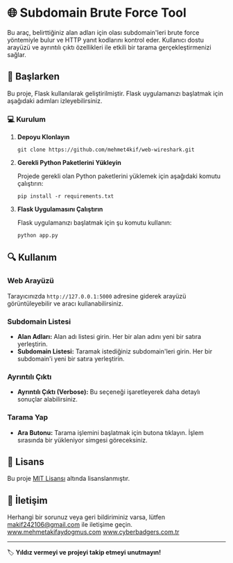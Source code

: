 
🌐 Subdomain Brute Force Tool
=============================

Bu araç, belirttiğiniz alan adları için olası subdomain'leri brute force yöntemiyle bulur ve HTTP yanıt kodlarını kontrol eder. Kullanıcı dostu arayüzü ve ayrıntılı çıktı özellikleri ile etkili bir tarama gerçekleştirmenizi sağlar.

🚀 Başlarken
------------

Bu proje, Flask kullanılarak geliştirilmiştir. Flask uygulamanızı başlatmak için aşağıdaki adımları izleyebilirsiniz.

### 💻 Kurulum

1.  **Depoyu Klonlayın**
    
        git clone https://github.com/mehmet4kif/web-wireshark.git
    
2.  **Gerekli Python Paketlerini Yükleyin**
    
    Projede gerekli olan Python paketlerini yüklemek için aşağıdaki komutu çalıştırın:
    
        pip install -r requirements.txt
    
3.  **Flask Uygulamasını Çalıştırın**
    
    Flask uygulamanızı başlatmak için şu komutu kullanın:
    
        python app.py
    

🔍 Kullanım
-----------

### Web Arayüzü

Tarayıcınızda `http://127.0.0.1:5000` adresine giderek arayüzü görüntüleyebilir ve aracı kullanabilirsiniz.

### Subdomain Listesi

*   **Alan Adları:** Alan adı listesi girin. Her bir alan adını yeni bir satıra yerleştirin.
*   **Subdomain Listesi:** Taramak istediğiniz subdomain'leri girin. Her bir subdomain'i yeni bir satıra yerleştirin.

### Ayrıntılı Çıktı

*   **Ayrıntılı Çıktı (Verbose):** Bu seçeneği işaretleyerek daha detaylı sonuçlar alabilirsiniz.

### Tarama Yap

*   **Ara Butonu:** Tarama işlemini başlatmak için butona tıklayın. İşlem sırasında bir yükleniyor simgesi göreceksiniz.

📄 Lisans
---------

Bu proje [MIT Lisansı](LICENSE) altında lisanslanmıştır.

📢 İletişim
-----------

Herhangi bir sorunuz veya geri bildiriminiz varsa, lütfen [makif242106@gmail.com](mailto:makif242106@gmail.com) ile iletişime geçin.
www.mehmetakifaydogmus.com
www.cyberbadgers.com.tr

* * *

🏷️ **Yıldız vermeyi ve projeyi takip etmeyi unutmayın!**
